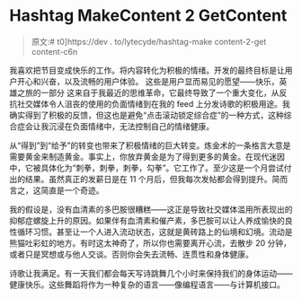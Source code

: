 # Hashtag MakeContent 2 GetContent

> 原文:# t0]https://dev . to/lytecyde/hashtag-make content-2-get content-c6n

我喜欢把节目变成快乐的工作。将内容转化为积极的情绪。开发的最终目标是让用户开心和兴奋，以及流畅的用户体验。
这些是用户显而易见的愿望——快乐，英雄之旅的一部分
这来自于我最近的思维革命，它最终导致了一个重大变化，从反抗社交媒体令人沮丧的使用的负面情绪到在我的 feed 上分发诗歌的积极用途。我确实得到了积极的反馈，但这也是避免“点击滚动锁定综合症”的一种方式，这种综合症会让我沉浸在负面情绪中，无法控制自己的情绪健康。

从“得到”到“给予”的转变也带来了积极情绪的巨大转变。炼金术的一条格言大意是需要黄金来制造黄金。事实上，你放弃黄金是为了得到更多的黄金。在现代迷因中，它被具体化为“刺拳，刺拳，刺拳，勾拳”。它工作了。至少这是一个月尝试付出的结果。虽然真正的发薪日是在 11 个月后，但我每次发帖都会得到提升。简而言之，这简直是一个奇迹。

我的假设是，没有血清素的多巴胺很糟糕——这正是导致社交媒体滥用所表现出的抑郁症螺旋上升的原因。如果伴有血清素和催产素，多巴胺可以让人养成愉快的良性循环习惯。甚至让一个人进入流动状态，这就是黄砖路上的仙境和幻境。流动是熊猫吐彩虹的地方。有时这太神奇了，所以你也需要离开心流，去散步 20 分钟，或者只是冥想或与他人交谈。否则你会失去流畅、连贯性和身体健康。

诗歌让我满足。有一天我们都会每天写诗跳舞几个小时来保持我们的身体运动——健康快乐。这些舞蹈将作为一种复杂的语言——像编程语言——与计算机接口。